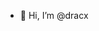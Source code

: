 - 👋 Hi, I’m @dracx
<!---
dracxi/dracxi is a ✨ special ✨ repository because its `README.md` (this file) appears on your GitHub profile.
You can click the Preview link to take a look at your changes.
--->
